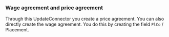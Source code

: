### Wage agreement and price agreement

Through this UpdateConnector you create a price agreement. You can also directly create the wage agreement. You do this by creating the field `PlCo` / Placement.
